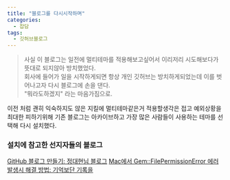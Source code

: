 ```yaml
---
title: "블로그를 다시시작하며"
categories:
  - 잡담
tags:
  - 깃허브블로그
---
```


> 사실 이 블로그는 일전에 멀티테마를 적용해보고싶어서 이리저리 시도해보다가 뜻대로 되지않아 방치했었다.\
> 회사에 들어가 일을 시작하게되면 항상 개인 깃허브는 방치하게되었는데 이를 벗어나고자 다시 블로그에 손을 댄다.\
> "뭐라도하겠지" 라는 마음가짐으로.

이전 처럼 괜히 익숙하지도 않은 지킬에 멀티테마같은거 적용할생각은 접고
예외상황을 최대한 피하기위해 기존 블로그는 아카이브하고 가장 많은 사람들이 사용하는 테마를 선택해 다시 설치했다.

### 설치에 참고한 선지자들의 블로그

[GitHub 블로그 만들기: 정대현님 블로그](https://velog.io/@jbourbaki/GitHub-%EB%B8%94%EB%A1%9C%EA%B7%B8-%EB%A7%8C%EB%93%A4%EA%B8%B0)
[Mac에서 Gem::FilePermissionError 에러 발생시 해결 방법: 기억보단 기록을](https://jojoldu.tistory.com/288)
